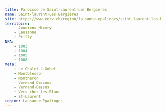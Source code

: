 ```yaml
---
title: Paroisse de Saint-Laurent-Les Bergières
name: Saint-laurent-Les Bergières
site: https://www.eerv.ch/region/lausanne-epalinges/saint-laurent-les-bergieres/accueil
territoire:
    - Jouxtens-Mézery
    - Lausanne
    - Prilly
NPA:
    - 1003
    - 1004
    - 1005
    - 1008
meta:
    - Le Chalet-à-Gobet
    - Montblesson
    - Montheron
    - Vernand-Dessous
    - Vernand-Dessus
    - Vers-chez-les-Blanc
    - St-Laurent
region: Lausanne-Épalinges
---
```

